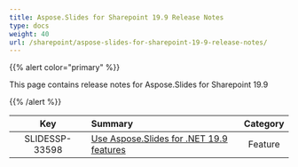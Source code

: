 ```yaml
---
title: Aspose.Slides for Sharepoint 19.9 Release Notes
type: docs
weight: 40
url: /sharepoint/aspose-slides-for-sharepoint-19-9-release-notes/
---
```


{{% alert color="primary" %}} 

This page contains release notes for Aspose.Slides for Sharepoint 19.9

{{% /alert %}} 

|**Key** |**Summary** |**Category** |
| :-: | :- | :-: |
|SLIDESSP-33598|[Use Aspose.Slides for .NET 19.9 features](/slides/net/aspose-slides-for-net-19-9-release-notes/)|Feature|

